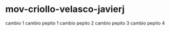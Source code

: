 # mov-criollo-velasco-javierj
cambio 1
cambio pepito 1
cambio pepito 2
cambio pepito 3
cambio pepito 4